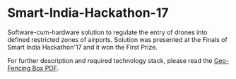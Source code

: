 # Smart-India-Hackathon-17
Software-cum-hardware solution to regulate the entry of drones into defined restricted zones of airports. Solution was presented at the Finals of Smart India Hackathon'17 and it won the First Prize.

For further description and required technology stack, please read the [Geo-Fencing Box PDF](https://github.com/saba6099/Smart-India-Hackathon-17/blob/master/SIH/Geo-Fencing%20Box.pdf).
